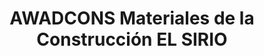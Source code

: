 ---
title: "AWADCONS Materiales de la Construcción EL SIRIO"
url: /santa-clara/awadcons-materiales-de-la-construccion-el-sirio/
shop: hardware
---